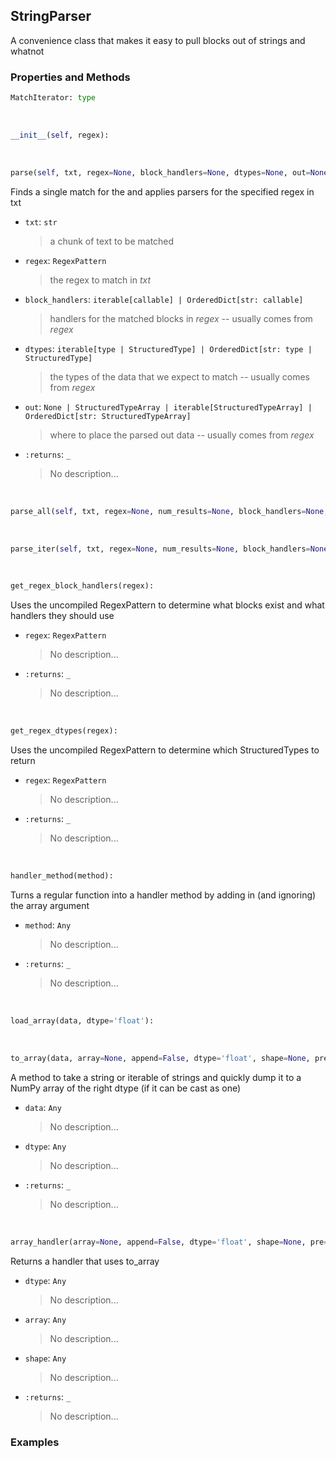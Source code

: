 ## <a id="McUtils.Parsers.StringParser.StringParser">StringParser</a>
A convenience class that makes it easy to pull blocks out of strings and whatnot

### Properties and Methods
```python
MatchIterator: type
```
<a id="McUtils.Parsers.StringParser.StringParser.__init__" class="docs-object-method">&nbsp;</a>
```python
__init__(self, regex): 
```

<a id="McUtils.Parsers.StringParser.StringParser.parse" class="docs-object-method">&nbsp;</a>
```python
parse(self, txt, regex=None, block_handlers=None, dtypes=None, out=None): 
```
Finds a single match for the and applies parsers for the specified regex in txt
- `txt`: `str`
    >a chunk of text to be matched
- `regex`: `RegexPattern`
    >the regex to match in _txt_
- `block_handlers`: `iterable[callable] | OrderedDict[str: callable]`
    >handlers for the matched blocks in _regex_ -- usually comes from _regex_
- `dtypes`: `iterable[type | StructuredType] | OrderedDict[str: type | StructuredType]`
    >the types of the data that we expect to match -- usually comes from _regex_
- `out`: `None | StructuredTypeArray | iterable[StructuredTypeArray] | OrderedDict[str: StructuredTypeArray]`
    >where to place the parsed out data -- usually comes from _regex_
- `:returns`: `_`
    >No description...

<a id="McUtils.Parsers.StringParser.StringParser.parse_all" class="docs-object-method">&nbsp;</a>
```python
parse_all(self, txt, regex=None, num_results=None, block_handlers=None, dtypes=None, out=None): 
```

<a id="McUtils.Parsers.StringParser.StringParser.parse_iter" class="docs-object-method">&nbsp;</a>
```python
parse_iter(self, txt, regex=None, num_results=None, block_handlers=None, dtypes=None): 
```

<a id="McUtils.Parsers.StringParser.StringParser.get_regex_block_handlers" class="docs-object-method">&nbsp;</a>
```python
get_regex_block_handlers(regex): 
```
Uses the uncompiled RegexPattern to determine what blocks exist and what handlers they should use
- `regex`: `RegexPattern`
    >No description...
- `:returns`: `_`
    >No description...

<a id="McUtils.Parsers.StringParser.StringParser.get_regex_dtypes" class="docs-object-method">&nbsp;</a>
```python
get_regex_dtypes(regex): 
```
Uses the uncompiled RegexPattern to determine which StructuredTypes to return
- `regex`: `RegexPattern`
    >No description...
- `:returns`: `_`
    >No description...

<a id="McUtils.Parsers.StringParser.StringParser.handler_method" class="docs-object-method">&nbsp;</a>
```python
handler_method(method): 
```
Turns a regular function into a handler method by adding in (and ignoring) the array argument
- `method`: `Any`
    >No description...
- `:returns`: `_`
    >No description...

<a id="McUtils.Parsers.StringParser.StringParser.load_array" class="docs-object-method">&nbsp;</a>
```python
load_array(data, dtype='float'): 
```

<a id="McUtils.Parsers.StringParser.StringParser.to_array" class="docs-object-method">&nbsp;</a>
```python
to_array(data, array=None, append=False, dtype='float', shape=None, pre=None): 
```
A method to take a string or iterable of strings and quickly dump it to a NumPy array of the right dtype (if it can be cast as one)
- `data`: `Any`
    >No description...
- `dtype`: `Any`
    >No description...
- `:returns`: `_`
    >No description...

<a id="McUtils.Parsers.StringParser.StringParser.array_handler" class="docs-object-method">&nbsp;</a>
```python
array_handler(array=None, append=False, dtype='float', shape=None, pre=None): 
```
Returns a handler that uses to_array
- `dtype`: `Any`
    >No description...
- `array`: `Any`
    >No description...
- `shape`: `Any`
    >No description...
- `:returns`: `_`
    >No description...

### Examples


